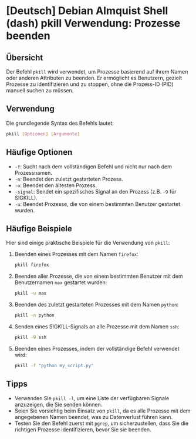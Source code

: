 # [Deutsch] Debian Almquist Shell (dash) pkill Verwendung: Prozesse beenden

## Übersicht
Der Befehl `pkill` wird verwendet, um Prozesse basierend auf ihrem Namen oder anderen Attributen zu beenden. Er ermöglicht es Benutzern, gezielt Prozesse zu identifizieren und zu stoppen, ohne die Prozess-ID (PID) manuell suchen zu müssen.

## Verwendung
Die grundlegende Syntax des Befehls lautet:

```bash
pkill [Optionen] [Argumente]
```

## Häufige Optionen
- `-f`: Sucht nach dem vollständigen Befehl und nicht nur nach dem Prozessnamen.
- `-n`: Beendet den zuletzt gestarteten Prozess.
- `-o`: Beendet den ältesten Prozess.
- `-signal`: Sendet ein spezifisches Signal an den Prozess (z.B. `-9` für SIGKILL).
- `-u`: Beendet Prozesse, die von einem bestimmten Benutzer gestartet wurden.

## Häufige Beispiele
Hier sind einige praktische Beispiele für die Verwendung von `pkill`:

1. Beenden eines Prozesses mit dem Namen `firefox`:
   ```bash
   pkill firefox
   ```

2. Beenden aller Prozesse, die von einem bestimmten Benutzer mit dem Benutzernamen `max` gestartet wurden:
   ```bash
   pkill -u max
   ```

3. Beenden des zuletzt gestarteten Prozesses mit dem Namen `python`:
   ```bash
   pkill -n python
   ```

4. Senden eines SIGKILL-Signals an alle Prozesse mit dem Namen `ssh`:
   ```bash
   pkill -9 ssh
   ```

5. Beenden eines Prozesses, indem der vollständige Befehl verwendet wird:
   ```bash
   pkill -f "python my_script.py"
   ```

## Tipps
- Verwenden Sie `pkill -l`, um eine Liste der verfügbaren Signale anzuzeigen, die Sie senden können.
- Seien Sie vorsichtig beim Einsatz von `pkill`, da es alle Prozesse mit dem angegebenen Namen beendet, was zu Datenverlust führen kann.
- Testen Sie den Befehl zuerst mit `pgrep`, um sicherzustellen, dass Sie die richtigen Prozesse identifizieren, bevor Sie sie beenden.